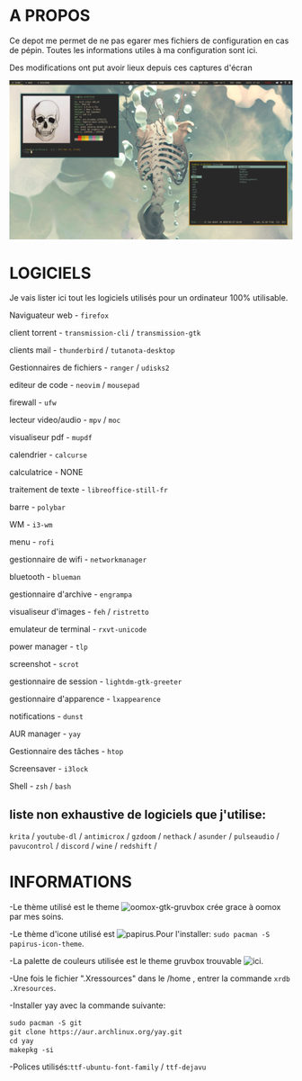# A PROPOS

Ce depot me permet de ne pas egarer mes fichiers de configuration en cas de pépin.
Toutes les informations utiles à ma configuration sont ici.

Des modifications ont put avoir lieux depuis ces captures d'écran

![Screenshot](/Screenshot/screenshot_1.png)

# LOGICIELS

Je vais lister ici tout les logiciels utilisés pour un ordinateur 100% utilisable.

Naviguateur web - `firefox`

client torrent - `transmission-cli` / `transmission-gtk`

clients mail - `thunderbird` / `tutanota-desktop`

Gestionnaires de fichiers - `ranger` / `udisks2`

editeur de code - `neovim` / `mousepad`

firewall - `ufw`

lecteur video/audio - `mpv` / `moc`

visualiseur pdf - `mupdf`

calendrier - `calcurse`

calculatrice - NONE

traitement de texte - `libreoffice-still-fr`

barre - `polybar`

WM - `i3-wm`

menu - `rofi`

gestionnaire de wifi - `networkmanager`

bluetooth - `blueman`

gestionnaire d'archive - `engrampa`

visualiseur d'images - `feh` / `ristretto`

emulateur de terminal - `rxvt-unicode`

power manager - `tlp`

screenshot - `scrot`

gestionnaire de session - `lightdm-gtk-greeter`

gestionnaire d'apparence - `lxappearence`

notifications - `dunst`

AUR manager - `yay`

Gestionnaire des tâches - `htop`

Screensaver - `i3lock`

Shell - `zsh` / `bash`

## liste non exhaustive de logiciels que j'utilise:
`krita` / `youtube-dl` / `antimicrox` / `gzdoom` / `nethack` / `asunder` / `pulseaudio` / `pavucontrol` / `discord` / `wine` / `redshift` /

# INFORMATIONS

-Le thème utilisé est le theme ![oomox-gtk-gruvbox](https://github.com/leomarchand51/oomox-gtk-gruvbox) crée grace à oomox par mes soins.

-Le thème d'icone utilisé est ![papirus](https://github.com/PapirusDevelopmentTeam/papirus-icon-theme/).Pour l'installer:
`sudo pacman -S papirus-icon-theme`.

-La palette de couleurs utilisée est le theme gruvbox trouvable ![ici](https://github.com/morhetz/gruvbox-contrib).

-Une fois le fichier ".Xressources" dans le /home , entrer la commande `xrdb .Xresources`.

-Installer yay avec la commande suivante:

```
sudo pacman -S git
git clone https://aur.archlinux.org/yay.git
cd yay
makepkg -si
```
-Polices utilisés:`ttf-ubuntu-font-family` / `ttf-dejavu`
